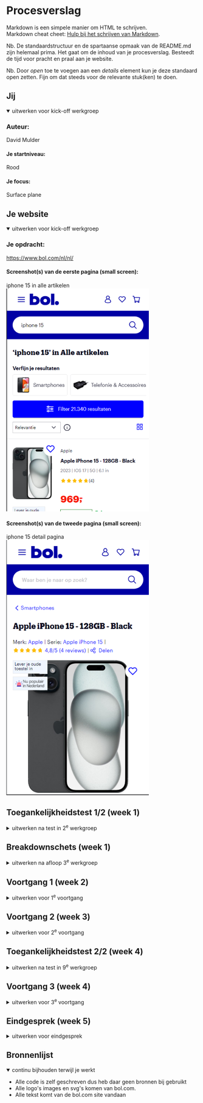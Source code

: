 # Procesverslag
Markdown is een simpele manier om HTML te schrijven.  
Markdown cheat cheet: [Hulp bij het schrijven van Markdown](https://github.com/adam-p/markdown-here/wiki/Markdown-Cheatsheet).

Nb. De standaardstructuur en de spartaanse opmaak van de README.md zijn helemaal prima. Het gaat om de inhoud van je procesverslag. Besteedt de tijd voor pracht en praal aan je website.

Nb. Door *open* toe te voegen aan een *details* element kun je deze standaard open zetten. Fijn om dat steeds voor de relevante stuk(ken) te doen.





## Jij

<details open>
  <summary>uitwerken voor kick-off werkgroep</summary>

  ### Auteur:
  David Mulder

  #### Je startniveau:
  Rood

  #### Je focus:
  Surface plane
 
</details>





## Je website

<details open>
  <summary>uitwerken voor kick-off werkgroep</summary>

  ### Je opdracht:
https://www.bol.com/nl/nl/

  #### Screenshot(s) van de eerste pagina (small screen): 
  iphone 15 in alle artikelen
  <img src="readme-images/bolcom-search.png" width="375px" alt="pagina van de zoekresultaten naar de iphone 15 op bol.com">

  #### Screenshot(s) van de tweede pagina (small screen):
  iphone 15 detail pagina  
  <img src="readme-images/bolcom-detail.png" width="375px" alt="Pagina met detailinformatie over de iphone 15.">
 
</details>



## Toegankelijkheidstest 1/2 (week 1)

<details>
  <summary>uitwerken na test in 2<sup>e</sup> werkgroep</summary>

  ### Bevindingen
 -  Screenreader werkt op vrijwel alles goed, alleen geeft soms foutmeldingen op de heading. 
 -  Duidelijke hierarchie op de pagina aanwezig. 
 -  Teksten zijn prima in lengte en makkelijk te lezen voor mensen met ADHD. 
 -  Kan soms lang duren voordat je komt waar je wil zijn door de hoeveelheid headings op een pagina. 
 -  De mobiele versie gaat naar de zoekbalk navigatie toe en daar kom je dan niet meer uit.
 -  De film slider aan het begin heeft twee keer dezelfde link 'alt tekst op een foto en de tekst daarna op de link' waardoor je dus twee keer hetzelfde hoort.
 -  Filter knop gaat niet open als je erdoor heen tabt 
 -  sommige links hoor je alleen 'koppeling' en niks anders
 -  Het verlanglijst hartje geeft niet aan dat het daarvoor is en dan kan de gebruiker dat dus ook niet weten
 -  De artikelen op de overzichtspagina hebben 4x een link naar dezelfde pagina waardoor je dus 4x de link moet beluisteren wat nergens op slaat
 -  Paginatie onderaan wordt niet goed aangegeven, er wordt alleen gezegd: '1 van 6, kopniveau 1'
 -  leest bij het blok verder kijken twee keer de inhoud op (waarschijnlijk door een alt text op de foto en de tekst in de link)
 -  Kan sommige headings niet scannen 
 -  toon meer knoppen zeggen alleen maar toon meer en niet wat er dan getoond word
 -  ja graag precies hetzelfde probleem 
 -  Bij service en contact blok zegt de screenreader eerst twee keer: 'informatie over inhoud'
 -  meld je aan knop zegt alleen meld je aan, niet waarvoor. 
 -  op de detailpagina werken de slider voor de fotos van het product niet. 

   WCAG checklist
  <img src="readme-images/checklist-pagina1.heic" width="375px" alt="checklist pagina 1">
  <img src="readme-images/checklist-pagina2.heic" width="375px" alt="checklist pagina 2">
  <img src="readme-images/checklist-pagina3.heic" width="375px" alt="checklist pagina 3">
  <img src="readme-images/checklist-pagina4.heic" width="375px" alt="checklist pagina 4">
  <img src="readme-images/checklist-pagina5.heic" width="375px" alt="checklist pagina 5">
</details>


## Breakdownschets (week 1)

<details>
  <summary>uitwerken na afloop 3<sup>e</sup> werkgroep</summary>

  ### de hele pagina: 
  <img src="readme-images/breakdownschets-pagina.jpg" width="375px" alt="breakdown van de hele pagina">

  ### dynamisch deel (bijv menu): 
  <img src="readme-images/breakdownschets-footer.jpg" width="375px" alt="breakdown van een dynamisch deel">

</details>





## Voortgang 1 (week 2)

<details>
  <summary>uitwerken voor 1<sup>e</sup> voortgang</summary>

  ### Stand van zaken
  Ik had wat moeite met opstarten, omdat het al weer een hele tijd geleden was sinds ik iets gedaan heb aan coderen met html css. Het duurde even, maar uiteindelijk
  heb ik wel weer gewoon het draad opgepakt en ben ik lekker aan de slag gegaan met de beginselen van mijn html code schrijven. Ook zijn we nu al gaan kijken naar toegankelijkheid
  waar ik toevallig al veel over wist en het voor mij dus wat makkelijk was om te weten wat ik precies moest doen en waar de website aan moest voldoen. 


  ### Agenda voor meeting
  samen met je groepje opstellen

  David:
  Javascript is lastig te begrijpen daar wil ik nog meer over weten
  
  Po trng: 
  Lastig om de oefeningen over te zetten naar je eigen werk

  Madelief:
  Javascript gaat lastig en kan ze niet echt helemaal begrijpen dus daar wil ze wat meer over weten

  Eline: 
  - was er niet bij

  ### Verslag van meeting
  - Het ging erg goed met mijn website, ik had mijn hamburger menu werkend gemaakt en ik heb een search balk toegevoegd aan mijn website. 
  - Ik ben verder gaan werken aan de rest van de website en had een scroll functie toegevoegd waarmee je meer content kan zien.
  - In de feedback sessie kwam er eigenlijk uit dat ik goed op weg was en dat ik gewoon lekker verder kon werken aan het schrijven van mijn html en css. 
  - Ik had nog niet echt vragen voor de student assisstenten aangezien ik tot nu toe nog best bezig was met dingen die ik al begreep en waarvan ik wist dat het goed ging komen.
</details>





## Voortgang 2 (week 3)

<details>
  <summary>uitwerken voor 2<sup>e</sup> voortgang</summary>

  ### Stand van zaken
  De HTML van beide pagina's heb ik gemaakt en zijn voor zover ik weet semantisch correct, ik had mijn eerste pagina met de W3 Validator nagekeken en er kwamen wat errors uit.
  deze errors heb ik verwerkt en mijn pagina is nu weer helemaal error vrij. Ik ben ook verder gegaan met het schrijven van mijn CSS code, vorige week had ik al mijn navigatie helemaal 
  uitgewerkt en deze week ben ik bezig met het stijlen van de rest van mijn eerste pagina. Ik had in het begin wat moeite met hoe ik precies de artikelen in elkaar wilde zetten, maar 
  het ging uiteindelijk wel makkelijker dan gedacht. 


  ### Agenda voor meeting
  samen met je groepje opstellen

  David: 
  - Moeite met was algemene dingen in mijn code waar ik graag hulp bij zou willen

  Po trng: 
  - 

  Madelief: 
  - 

  Eline:
  - 


  ### Verslag van meeting
  hier na afloop snel de uitkomsten van de meeting vastleggen

  - ik had een aantal vragen voor vasilis over mijn code in het algemeen. ik heb de vragen gesteld en ze zijn beantwoord waardoor ik nu weer verder kon met het maken van de rest van mijn website. Ik had wat problemen met de inhoud van mn hamburger menu, de svg's wilde niet naar rechts gaan met de margin-left: auto;. Dat probleem is verholpen en ik heb nog een ander aantal antwoorden gekregen op kleine vragen.

</details>


## Toegankelijkheidstest 2/2 (week 4)

<details>
  <summary>uitwerken na test in 9<sup>e</sup> werkgroep</summary>

  ### Bevindingen
  - Hamburger menu opent niet, maar hij leest wel de linkjes voor die in de hamburger menu staan. (probleem heb ik inmiddels opgelost)
  - hij leest de linkjes in de hamburger menu twee keer. (ik had per ongeluk alt text en de link text, ik heb de alt text weggehaald en nu leest hij de links maar 1 keer voor zoals het hoort)
  - Labels toevoegen aan linkjes en inputvelden. (labels heb ik nu toegevoegd)
  - hij gaat goed langs alle linkjes en buttons.
  - de navigatie om aan te geven op welke pagina je bent was niet duidelijk (nu aangepast zodat de screenreader aangeeft waar de navigatie voor dient)
  - bij verder kijken zei de screenreader twee keer de linkjes (zelfde probleem als in de navigatie, is nu opgelost)
  - Ik heb genoeg kleur contrast op al mijn elementen, ook heb ik het standaard lettertype iets groter gemaakt dan op de bol.com website zelf. die was daar namelijk erg klein waardoor het misschien slechter leesbaar zou zijn. 
  - de linkjes voor de socials gaven niet aan naar welke social media je dan zou gaan (nu wel zo)
  - ik heb een dark mode toegevoegd en kleurcontrast daarop ook aangepaast zodat het voor iedereen leesbaar is. 
  - tabben door de pagina's heen gaat helemaal prima en alle elementen hebben een focus state waardoor je goed kan zien waar de tab op dat moment op staat.
  - Ik had eerst geen dark mode support, dat heb ik nu wel toegevoegd. 
  - website kan nu wel horizontaal en verticaal bekeken worden op de mobiel. 

  tweede check WCAG:
  <img src="readme-images/checklist-pagina1.heic" width="375px" alt="checklist pagina 1">
  <img src="readme-images/checklist-pagina2.heic" width="375px" alt="checklist pagina 2">
  <img src="readme-images/checklist-pagina3.heic" width="375px" alt="checklist pagina 3">
  <img src="readme-images/checklist-pagina4.heic" width="375px" alt="checklist pagina 4">
  <img src="readme-images/checklist-pagina5.heic" width="375px" alt="checklist pagina 5"> 
</details>


## Voortgang 3 (week 4)

<details>
  <summary>uitwerken voor 3<sup>e</sup> voortgang</summary>

  ### Stand van zaken
  Mijn eerste pagina staat volledig uitgewerkt met HTML en CSS. De tweede pagina staat met HTML en ik ben al goed op weg met de css voor deze pagina. Ik moet heel veel dingen herschrijven, omdat ik van mijn eerste pagina eigenlijk alleen maar mijn header en footer kan herbruiken en de rest moet ik helemaal opnieuw stijlen. 


  ### Agenda voor meeting
  samen met je groepje opstellen

  David: 
  - Ik heb wat vragen over hoe ik in het algemeen mn tweede pagina moet stijlen, omdat sommige elementen nog steeds de code overnemen van mijn eerste pagina en daardoor dus heel anders eruit komen te zien dan dat ze moeten op de andere pagina. 

  Po trng: 
  -

  Madelief: 
  -

  Eline:
  - 


  ### Verslag van meeting
  - ik had het even nagevraagd over mijn tweede pagina hoe ik dat qua CSS dan moest gaan doen en de student assisstenten vertelde mij dat ik dus alle code moest 'overschrijven'. 
  - Ook had ik wat problemen met een svg die niet even groot wilde zijn als de andere svg's in de lijst, maar het probleem was heel makkelijk op te lossen dus dat is nu allemaal goed gekomen. 
  - Verder ging alles bij mij vrij soepel en heb ik nergens echt problemen gehad waar ik tegen aan liep. 

</details>





## Eindgesprek (week 5)

<details>
  <summary>uitwerken voor eindgesprek</summary>

  ### Je uitkomst - karakteristiek screenshots:
  Pagina 1 - light mode
  <img src="readme-images/David-Mulder-bolcom-pagina1.jpg" width="375px" alt="uitomst opdracht 1">

  Pagina 1 - dark mode
  <img src="readme-images/David-Mulder-bolcom-pagina1-darkmode.jpg" width="375px" alt="uitomst opdracht 1">

  Pagina 2 - light mode
  <img src="readme-images/David-mulder-bolcom-pagina2.jpg" width="375px" alt="uitomst opdracht 1">

  Pagina 2 - dark mode
  <img src="readme-images/David-mulder-bolcom-pagina2-darkmode.jpg" width="375px" alt="uitomst opdracht 1">


  ### Dit ging goed/Heb ik geleerd: 
  Ik wist voordat ik dit vak heb geleerd eigenlijk helemaal niet dat het openen van een hamburger menu zo makkelijk zou zijn. Ik heb er veel van geleerd en het is ook zeker handig om mee te nemen in de toekomst als ik ooit nog een keer moet coderen. 
  <img src="readme-images/hamburgermenu.png" width="375px" alt="top">

  Ook heb ik geleerd hoe je darkmode aanmaakt en zelfs dat was eigenlijk niet zo lastig als gedacht, zolang je maar gebruik had gemaakt van genoeg custom properties om het allemaal in 1x te kunnen laten werken.
  <img src="readme-images/geleerd-darkmode.png" width="375px" alt="top"> 


  ### Dit was lastig/Is niet gelukt:
  Iets wat minder goed ging, of nou ja eigenlijk niet helemaal compleet lukte was het review blok, ik miste hier namelijk nog de hoeveelheid reviews per ster in een overzicht die wel op de originele pagina staan, maar ik kreeg het niet voor elkaar om dat als 1 geheel in elkaar te zetten en heb er dus voor gekozen om dat weg te laten, maar de rest van het review blok er wel in te zetten. 
  <img src="readme-images/formulier-niet-goed.png" width="375px" alt="bummer">
</details>





## Bronnenlijst

<details open>
  <summary>continu bijhouden terwijl je werkt</summary>

 - Alle code is zelf geschreven dus heb daar geen bronnen bij gebruikt
 - Alle logo's images en svg's komen van bol.com.
 - Alle tekst komt van de bol.com site vandaan
</details>